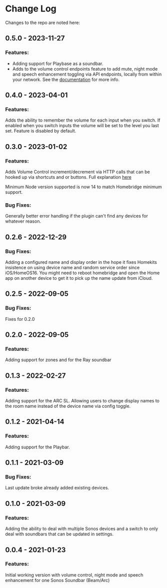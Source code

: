 # Change Log

Changes to the repo are noted here:

## 0.5.0 - 2023-11-27

### Features:

-   Adding support for Playbase as a soundbar.
-   Adds to the volume control endpoints feature to add mute, night mode and speech enhancement toggling via API endpoints, locally from within your network. See the [documentation](https://github.com/brian-su/homebridge-sonos-so-simple#rest-control-endpoints) for more info.

## 0.4.0 - 2023-04-01

### Features:

Adds the ability to remember the volume for each input when you switch. If enabled when you switch inputs the volume will be set to the level you last set. Feature is disabled by default.

## 0.3.0 - 2023-01-02

### Features:

Adds Volume Control increment/decrement via HTTP calls that can be hooked up via shortcuts and or buttons.
Full explanation [here](https://github.com/brian-su/homebridge-sonos-so-simple#volume-control-endpoints)

Minimum Node version supported is now 14 to match Homebridge minimum support.

### Bug Fixes:

Generally better error handling if the plugin can't find any devices for whatever reason.

## 0.2.6 - 2022-12-29

### Bug Fixes:

Adding a configured name and display order in the hope it fixes Homekits insistence on using device name and random service order since iOS/HomeOS16.
You might need to reboot homebridge and open the Home app on another device to get it to pick up the name update from iCloud.

## 0.2.5 - 2022-09-05

### Bug Fixes:

Fixes for 0.2.0

## 0.2.0 - 2022-09-05

### Features:

Adding support for zones and for the Ray soundbar

## 0.1.3 - 2022-02-27

### Features:

Adding support for the ARC SL.
Allowing users to change display names to the room name instead of the device name via config toggle.

## 0.1.2 - 2021-04-14

### Features:

Adding support for the Playbar.

## 0.1.1 - 2021-03-09

### Bug Fixes:

Last update broke already added existing devices.

## 0.1.0 - 2021-03-09

### Features:

Adding the ability to deal with multiple Sonos devices and a switch to only deal with soundbars that can be updated in settings.

## 0.0.4 - 2021-01-23

### Features:

Initial working version with volume control, night mode and speech enhancement for one Sonos Soundbar (Beam/Arc)
